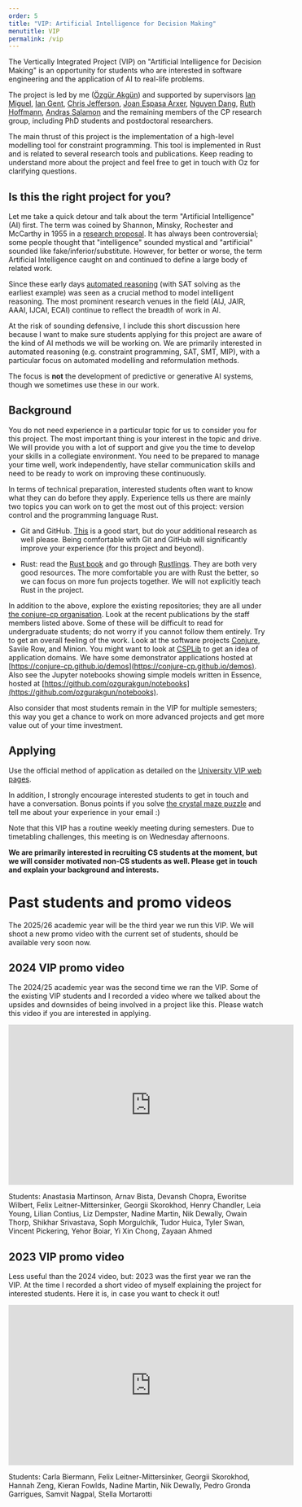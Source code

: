 ```yaml
---
order: 5
title: "VIP: Artificial Intelligence for Decision Making"
menutitle: VIP
permalink: /vip
---
```


The Vertically Integrated Project (VIP) on "Artificial Intelligence for Decision Making" is an opportunity for students who are interested in software engineering and the application of AI to real-life problems.

The project is led by me ([Özgür Akgün](https://www.st-andrews.ac.uk/computer-science/people/oa86/)) and supported by supervisors [Ian Miguel](https://www.st-andrews.ac.uk/computer-science/people/ijm/), [Ian Gent](https://www.st-andrews.ac.uk/computer-science/people/ipg1/), [Chris Jefferson](https://www.st-andrews.ac.uk/computer-science/people/caj21/), [Joan Espasa Arxer](https://www.st-andrews.ac.uk/computer-science/people/jea20/), [Nguyen Dang](https://www.st-andrews.ac.uk/computer-science/people/nttd/), [Ruth Hoffmann](https://www.st-andrews.ac.uk/computer-science/people/rh347/), [Andras Salamon](https://www.st-andrews.ac.uk/computer-science/people/as456/) and the remaining members of the CP research group, including PhD students and postdoctoral researchers.

The main thrust of this project is the implementation of a high-level modelling tool for constraint programming. This tool is implemented in Rust and is related to several research tools and publications. Keep reading to understand more about the project and feel free to get in touch with Oz for clarifying questions.

## Is this the right project for you?

Let me take a quick detour and talk about the term "Artificial Intelligence" (AI) first. The term was coined by Shannon, Minsky, Rochester and McCarthy in 1955 in a [research proposal](http://jmc.stanford.edu/articles/dartmouth/dartmouth.pdf). It has always been controversial; some people thought that "intelligence" sounded mystical and "artificial" sounded like fake/inferior/substitute. However, for better or worse, the term Artificial Intelligence caught on and continued to define a large body of related work.

Since these early days [automated reasoning](https://plato.stanford.edu/entries/reasoning-automated) (with SAT solving as the earliest example) was seen as a crucial method to model intelligent reasoning. The most prominent research venues in the field (AIJ, JAIR, AAAI, IJCAI, ECAI) continue to reflect the breadth of work in AI.

At the risk of sounding defensive, I include this short discussion here because I want to make sure students applying for this project are aware of the kind of AI methods we will be working on. We are primarily interested in automated reasoning (e.g. constraint programming, SAT, SMT, MIP), with a particular focus on automated modelling and reformulation methods.

The focus is **not** the development of predictive or generative AI systems, though we sometimes use these in our work.

## Background

You do not need experience in a particular topic for us to consider you for this project. The most important thing is your interest in the topic and drive. We will provide you with a lot of support and give you the time to develop your skills in a collegiate environment. You need to be prepared to manage your time well, work independently, have stellar communication skills and need to be ready to work on improving these continuously.

In terms of technical preparation, interested students often want to know what they can do before they apply. Experience tells us there are mainly two topics you can work on to get the most out of this project: version control and the programming language Rust.

- Git and GitHub. [This](https://swcarpentry.github.io/git-novice/) is a good start, but do your additional research as well please. Being comfortable with Git and GitHub will significantly improve your experience (for this project and beyond).

- Rust: read the [Rust book](https://doc.rust-lang.org/book/index.html) and go through [Rustlings](https://github.com/rust-lang/rustlings). They are both very good resources. The more comfortable you are with Rust the better, so we can focus on more fun projects together. We will not explicitly teach Rust in the project.

In addition to the above, explore the existing repositories; they are all under [the conjure-cp organisation](https://github.com/conjure-cp). Look at the recent publications by the staff members listed above. Some of these will be difficult to read for undergraduate students; do not worry if you cannot follow them entirely. Try to get an overall feeling of the work. Look at the software projects [Conjure](https://github.com/conjure-cp/conjure), Savile Row, and Minion. You might want to look at [CSPLib](https://www.csplib.org) to get an idea of application domains. We have some demonstrator applications hosted at [https://conjure-cp.github.io/demos](https://conjure-cp.github.io/demos). Also see the Jupyter notebooks showing simple models written in Essence, hosted at [https://github.com/ozgurakgun/notebooks](https://github.com/ozgurakgun/notebooks).

Also consider that most students remain in the VIP for multiple semesters; this way you get a chance to work on more advanced projects and get more value out of your time investment.

## Applying

Use the official method of application as detailed on the [University VIP web pages](https://www.st-andrews.ac.uk/education/vip/).

In addition, I strongly encourage interested students to get in touch and have a conversation. Bonus points if you solve [the crystal maze puzzle](https://ozgurakgun.github.io/demos/maze) and tell me about your experience in your email :)

Note that this VIP has a routine weekly meeting during semesters. Due to timetabling challenges, this meeting is on Wednesday afternoons.

**We are primarily interested in recruiting CS students at the moment, but we will consider motivated non-CS students as well. Please get in touch and explain your background and interests.**


# Past students and promo videos

The 2025/26 academic year will be the third year we run this VIP. We will shoot a new promo video with the current set of students, should be available very soon now.

## 2024 VIP promo video

The 2024/25 academic year was the second time we ran the VIP. Some of the existing VIP students and I recorded a video where we talked about the upsides and downsides of being involved in a project like this. Please watch this video if you are interested in applying.

<iframe width="560" height="315" style="display:block;margin:auto;" src="https://www.youtube.com/embed/PgnxbnGh3oo" title="YouTube video player" frameborder="0" allow="accelerometer; autoplay; clipboard-write; encrypted-media; gyroscope; picture-in-picture; web-share" allowfullscreen></iframe>

Students:
Anastasia Martinson,
Arnav Bista,
Devansh Chopra,
Eworitse Wilbert,
Felix Leitner-Mittersinker,
Georgii Skorokhod,
Henry Chandler,
Leia Young,
Lilian Contius,
Liz Dempster,
Nadine Martin,
Nik Dewally,
Owain Thorp,
Shikhar Srivastava,
Soph Morgulchik,
Tudor Huica,
Tyler Swan,
Vincent Pickering,
Yehor Boiar,
Yi Xin Chong,
Zayaan Ahmed


## 2023 VIP promo video

Less useful than the 2024 video, but: 2023 was the first year we ran the VIP. At the time I recorded a short video of myself explaining the project for interested students. Here it is, in case you want to check it out!

<iframe width="560" height="315" style="display:block;margin:auto;" src="https://www.youtube.com/embed/bK_QmJ4Mlos" title="YouTube video player" frameborder="0" allow="accelerometer; autoplay; clipboard-write; encrypted-media; gyroscope; picture-in-picture; web-share" allowfullscreen></iframe>

Students:
Carla Biermann,
Felix Leitner-Mittersinker,
Georgii Skorokhod,
Hannah Zeng,
Kieran Fowlds,
Nadine Martin,
Nik Dewally,
Pedro Gronda Garrigues,
Samvit Nagpal,
Stella Mortarotti


